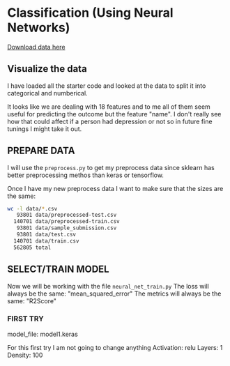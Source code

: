 # Classification (Using Neural Networks)

[Download data here](https://www.kaggle.com/competitions/playground-series-s4e11/data?select=test.csv)


## Visualize the data

I have loaded all the starter code and looked at the data to split it into categorical and numberical. 

It looks like we are dealing with 18 features and to me all of them seem useful for predicting the outcome but 
the feature "name". I don't really see how that could affect if a person had depression or not so in future 
fine tunings I might take it out.

## PREPARE DATA

I will use the `preprocess.py` to get my preprocess data since sklearn has better preprocessing methos than keras
or tensorflow.

Once I have my new preprocess data I want to make sure that the sizes are the same: 

```bash
wc -l data/*.csv
   93801 data/preprocessed-test.csv
  140701 data/preprocessed-train.csv
   93801 data/sample_submission.csv
   93801 data/test.csv
  140701 data/train.csv
  562805 total
```

## SELECT/TRAIN MODEL

Now we will be working with the file `neural_net_train.py`
The loss will always be the same: "mean_squared_error"
The metrics will always be the same: "R2Score"

### FIRST TRY

model_file: model1.keras

For this first try I am not going to change anything
Activation: relu
Layers: 1
Density: 100